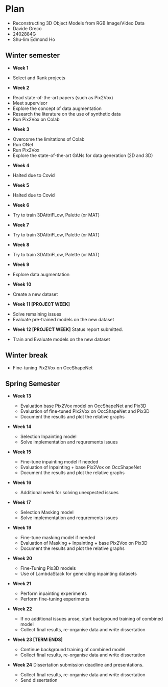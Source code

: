 # Plan

- Reconstructing 3D Object Models from RGB Image/Video Data
- Davide Greco
- 2402884G
- Shu-lim Edmond Ho

## Winter semester

- **Week 1**

* Select and Rank projects

- **Week 2**

* Read state-of-the-art papers (such as Pix2Vox)
* Meet supervisor
* Explore the concept of data augmentation
* Research the literature on the use of synthetic data
* Run Pix2Vox on Colab

- **Week 3**
* Overcome the limitations of Colab
* Run ONet 
* Run Pix2Vox
* Explore the state-of-the-art GANs for data generation (2D and 3D)

- **Week 4**
* Halted due to Covid
- **Week 5**
* Halted due to Covid

- **Week 6**
* Try to train 3DAttriFLow, Palette (or MAT)
- **Week 7**
* Try to train 3DAttriFLow, Palette (or MAT)
- **Week 8**
* Try to train 3DAttriFLow, Palette (or MAT)
- **Week 9**
* Explore data augmentation
- **Week 10**
* Create a new dataset
- **Week 11 [PROJECT WEEK]**
* Solve remaining issues
* Evaluate pre-trained models on the new dataset
- **Week 12 [PROJECT WEEK]** Status report submitted.
* Train and Evaluate models on the new dataset

## Winter break
- Fine-tuning Pix2Vox on OccShapeNet

## Spring Semester

- **Week 13** 
    * Evaluation base Pix2Vox model on OccShapeNet and Pix3D
    * Evaluation of fine-tuned Pix2Vox on OccShapeNet and Pix3D
    * Document the results and plot the relative graphs

- **Week 14**
    * Selection Inpainting model
    * Solve implementation and requrements issues
- **Week 15**
    * Fine-tune inpainting model if needed
    * Evaluation of Inpainting + base Pix2Vox on OccShapeNet
    * Document the results and plot the relative graphs
- **Week 16**
    * Additional week for solving unexpected issues
- **Week 17**
    * Selection Masking model
    * Solve implementation and requrements issues
- **Week 19**
    * Fine-tune masking model if needed
    * Evaluation of Masking + Inpainting + base Pix2Vox on Pix3D
    * Document the results and plot the relative graphs
- **Week 20**
    * Fine-Tuning Pix3D models
    * Use of LambdaStack for generating inpainting datasets
- **Week 21**
    * Perform inpainting experiments
    * Perform fine-tuning experiments
- **Week 22**
    * If no additional issues arose, start background training of combined model
    * Collect final results, re-organise data and write dissertation
- **Week 23 [TERM ENDS]**
    * Continue background training of combined model
    * Collect final results, re-organise data and write dissertation
- **Week 24** Dissertation submission deadline and presentations.
    * Collect final results, re-organise data and write dissertation
    * Send dissertation

